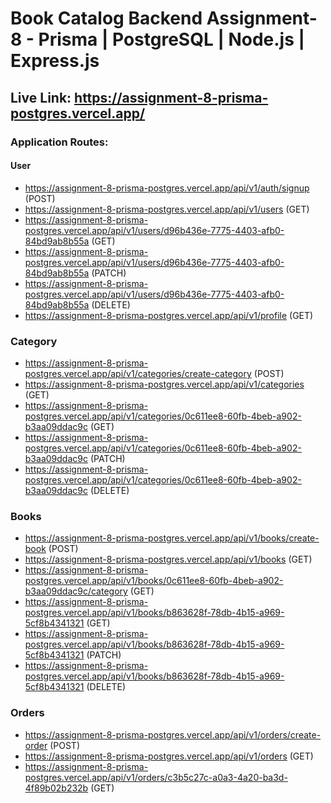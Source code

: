 # Book Catalog Backend Assignment-8 - Prisma | PostgreSQL | Node.js | Express.js

## Live Link: https://assignment-8-prisma-postgres.vercel.app/

### Application Routes:

#### User

- https://assignment-8-prisma-postgres.vercel.app/api/v1/auth/signup (POST)
- https://assignment-8-prisma-postgres.vercel.app/api/v1/users (GET)
- https://assignment-8-prisma-postgres.vercel.app/api/v1/users/d96b436e-7775-4403-afb0-84bd9ab8b55a (GET)
- https://assignment-8-prisma-postgres.vercel.app/api/v1/users/d96b436e-7775-4403-afb0-84bd9ab8b55a (PATCH)
- https://assignment-8-prisma-postgres.vercel.app/api/v1/users/d96b436e-7775-4403-afb0-84bd9ab8b55a (DELETE)
- https://assignment-8-prisma-postgres.vercel.app/api/v1/profile (GET)

### Category

- https://assignment-8-prisma-postgres.vercel.app/api/v1/categories/create-category (POST)
- https://assignment-8-prisma-postgres.vercel.app/api/v1/categories (GET)
- https://assignment-8-prisma-postgres.vercel.app/api/v1/categories/0c611ee8-60fb-4beb-a902-b3aa09ddac9c (GET)
- https://assignment-8-prisma-postgres.vercel.app/api/v1/categories/0c611ee8-60fb-4beb-a902-b3aa09ddac9c (PATCH)
- https://assignment-8-prisma-postgres.vercel.app/api/v1/categories/0c611ee8-60fb-4beb-a902-b3aa09ddac9c (DELETE)

### Books

- https://assignment-8-prisma-postgres.vercel.app/api/v1/books/create-book (POST)
- https://assignment-8-prisma-postgres.vercel.app/api/v1/books (GET)
- https://assignment-8-prisma-postgres.vercel.app/api/v1/books/0c611ee8-60fb-4beb-a902-b3aa09ddac9c/category (GET)
- https://assignment-8-prisma-postgres.vercel.app/api/v1/books/b863628f-78db-4b15-a969-5cf8b4341321 (GET)
- https://assignment-8-prisma-postgres.vercel.app/api/v1/books/b863628f-78db-4b15-a969-5cf8b4341321 (PATCH)
- https://assignment-8-prisma-postgres.vercel.app/api/v1/books/b863628f-78db-4b15-a969-5cf8b4341321 (DELETE)

### Orders

- https://assignment-8-prisma-postgres.vercel.app/api/v1/orders/create-order (POST)
- https://assignment-8-prisma-postgres.vercel.app/api/v1/orders (GET)
- https://assignment-8-prisma-postgres.vercel.app/api/v1/orders/c3b5c27c-a0a3-4a20-ba3d-4f89b02b232b (GET)
